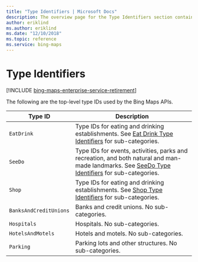 ```yaml
---
title: "Type Identifiers | Microsoft Docs"
description: The overview page for the Type Identifiers section contains links to the top-level types used by the Bing Maps API including EatDrink, SeeDo, Shop, BanksAndCreditUnions, Hospitals, HotelsAndMotels and Parking.
author: eriklind
ms.author: eriklind
ms.date: "12/10/2018"
ms.topic: reference
ms.service: bing-maps
---
```


# Type Identifiers

[!INCLUDE [bing-maps-enterprise-service-retirement](../../../includes/bing-maps-enterprise-service-retirement.md)]

The following are the top-level type IDs used by the Bing Maps APIs.

Type ID | Description  
---------|---------
`EatDrink` | Type IDs for eating and drinking establishments. See [Eat Drink Type Identifiers](eat-drink-types.md) for sub-categories.
`SeeDo` | Type IDs for events, activities, parks and recreation, and both natural and man-made landmarks. See [SeeDo Type Identifiers](see-do-types.md) for sub-categories.
`Shop` | Type IDs for eating and drinking establishments. See [Shop Type Identifiers](shop-types.md) for sub-categories.  
`BanksAndCreditUnions`| Banks and credit unions. No sub-categories.
`Hospitals` | Hospitals. No sub-categories.
`HotelsAndMotels` | Hotels and motels. No sub-categories.
`Parking` | Parking lots and other structures. No sub-categories.